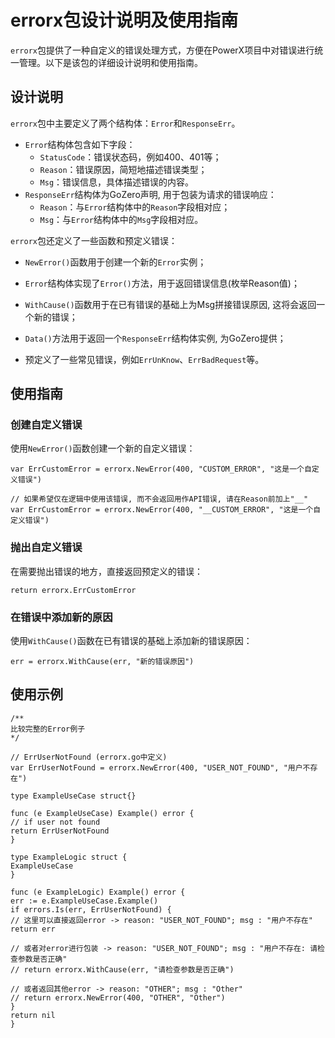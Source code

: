# errorx包设计说明及使用指南

`errorx`包提供了一种自定义的错误处理方式，方便在PowerX项目中对错误进行统一管理。以下是该包的详细设计说明和使用指南。

## 设计说明

`errorx`包中主要定义了两个结构体：`Error`和`ResponseErr`。

- `Error`结构体包含如下字段：
    - `StatusCode`：错误状态码，例如400、401等；
    - `Reason`：错误原因，简短地描述错误类型；
    - `Msg`：错误信息，具体描述错误的内容。
- `ResponseErr`结构体为GoZero声明, 用于包装为请求的错误响应：
    - `Reason`：与`Error`结构体中的`Reason`字段相对应；
    - `Msg`：与`Error`结构体中的`Msg`字段相对应。

`errorx`包还定义了一些函数和预定义错误：
- `NewError()`函数用于创建一个新的`Error`实例；
- `Error`结构体实现了`Error()`方法，用于返回错误信息(枚举Reason值)；
- `WithCause()`函数用于在已有错误的基础上为Msg拼接错误原因, 这将会返回一个新的错误；
- `Data()`方法用于返回一个`ResponseErr`结构体实例, 为GoZero提供；

- 预定义了一些常见错误，例如`ErrUnKnow`、`ErrBadRequest`等。

## 使用指南

### 创建自定义错误

使用`NewError()`函数创建一个新的自定义错误：

```
var ErrCustomError = errorx.NewError(400, "CUSTOM_ERROR", "这是一个自定义错误")

// 如果希望仅在逻辑中使用该错误, 而不会返回用作API错误, 请在Reason前加上"__"
var ErrCustomError = errorx.NewError(400, "__CUSTOM_ERROR", "这是一个自定义错误")
```

### 抛出自定义错误

在需要抛出错误的地方，直接返回预定义的错误：

`return errorx.ErrCustomError`

###  在错误中添加新的原因

使用`WithCause()`函数在已有错误的基础上添加新的错误原因：

`err = errorx.WithCause(err, "新的错误原因")`

## 使用示例
```
/**
比较完整的Error例子
*/

// ErrUserNotFound (errorx.go中定义)
var ErrUserNotFound = errorx.NewError(400, "USER_NOT_FOUND", "用户不存在")

type ExampleUseCase struct{}

func (e ExampleUseCase) Example() error {
// if user not found
return ErrUserNotFound
}

type ExampleLogic struct {
ExampleUseCase
}

func (e ExampleLogic) Example() error {
err := e.ExampleUseCase.Example()
if errors.Is(err, ErrUserNotFound) {
// 这里可以直接返回error -> reason: "USER_NOT_FOUND"; msg : "用户不存在"
return err

// 或者对error进行包装 -> reason: "USER_NOT_FOUND"; msg : "用户不存在: 请检查参数是否正确"
// return errorx.WithCause(err, "请检查参数是否正确")

// 或者返回其他error -> reason: "OTHER"; msg : "Other"
// return errorx.NewError(400, "OTHER", "Other")
}
return nil
}
```